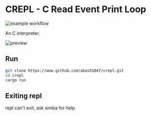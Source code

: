 # CREPL - C Read Event Print Loop

![example workflow](https://github.com/akash1047/crepl/actions/workflows/rust.yml/badge.svg)

An C interpreter.

![preview](./preview.gif)

## Run

```bash
git clone https://www.github.com/akash1047/crepl.git
cd crepl
cargo run
```

## Exiting repl

repl can't exit, ask simba for help
